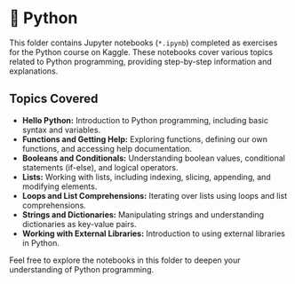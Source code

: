 # 🐍 Python

This folder contains Jupyter notebooks (`*.ipynb`) completed as exercises for the Python course on Kaggle. These notebooks cover various topics related to Python programming, providing step-by-step information and explanations.

## Topics Covered

- **Hello Python:** Introduction to Python programming, including basic syntax and variables.
- **Functions and Getting Help:** Exploring functions, defining our own functions, and accessing help documentation.
- **Booleans and Conditionals:** Understanding boolean values, conditional statements (if-else), and logical operators.
- **Lists:** Working with lists, including indexing, slicing, appending, and modifying elements.
- **Loops and List Comprehensions:** Iterating over lists using loops and list comprehensions.
- **Strings and Dictionaries:** Manipulating strings and understanding dictionaries as key-value pairs.
- **Working with External Libraries:** Introduction to using external libraries in Python.

Feel free to explore the notebooks in this folder to deepen your understanding of Python programming.
